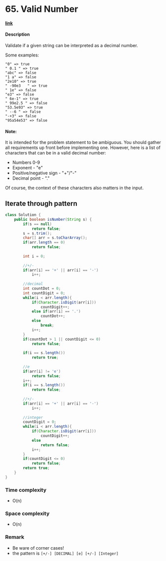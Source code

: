 # 65. Valid Number

#### [link](https://leetcode.com/problems/valid-number/)

#### Description
Validate if a given string can be interpreted as a decimal number.

Some examples:
```
"0" => true
" 0.1 " => true
"abc" => false
"1 a" => false
"2e10" => true
" -90e3   " => true
" 1e" => false
"e3" => false
" 6e-1" => true
" 99e2.5 " => false
"53.5e93" => true
" --6 " => false
"-+3" => false
"95a54e53" => false
```

#### Note: 
It is intended for the problem statement to be ambiguous. You should gather all requirements up front before implementing one. However, here is a list of characters that can be in a valid decimal number:

* Numbers 0-9
* Exponent - "e"
* Positive/negative sign - "+"/"-"
* Decimal point - "."

Of course, the context of these characters also matters in the input.

## Iterate through pattern
```java
class Solution {
    public boolean isNumber(String s) {
        if(s == null)
            return false;
        s = s.trim();
        char[] arr = s.toCharArray();
        if(arr.length == 0)
            return false;
        
        int i = 0;
        
        //+/-
        if(arr[i] == '+' || arr[i] == '-')
            i++;
        
        //decimal
        int countDot = 0;
        int countDigit = 0;
        while(i < arr.length){
            if(Character.isDigit(arr[i]))
                countDigit++;
            else if(arr[i] == '.')
                countDot++;
            else
                break;
            i++;
        }
        if(countDot > 1 || countDigit <= 0)
            return false;
        
        if(i == s.length())
            return true;
        
        //e
        if(arr[i] != 'e')
            return false;
        i++;
        if(i == s.length())
            return false;
        
        //+/-
        if(arr[i] == '+' || arr[i] == '-')
            i++;
        
        //integer
        countDigit = 0;
        while(i < arr.length){
            if(Character.isDigit(arr[i]))
                countDigit++;
            else
                return false;
            i++;
        }
        if(countDigit <= 0)
            return false;
        return true;
    }
}
```
### Time complexity
* O(n)
### Space complexity
* O(n)
### Remark
* Be ware of corner cases!
* the pattern is `[+/-] [DECIMAL] [e] [+/-] [Integer]`
